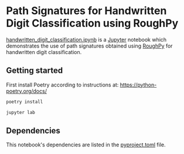 # Path Signatures for Handwritten Digit Classification using RoughPy

[handwritten_digit_classification.ipynb](handwritten_digit_classification.ipynb) is a [Jupyter](https://jupyter.org/) notebook which demonstrates the use of path signatures obtained using [RoughPy](https://roughpy.org/) for handwritten digit classification.

## Getting started

First install Poetry according to instructions at: https://python-poetry.org/docs/

```bash
poetry install

jupyter lab

```

## Dependencies

This notebook's dependencies are listed in the [pyproject.toml](pyproject.toml) file.
